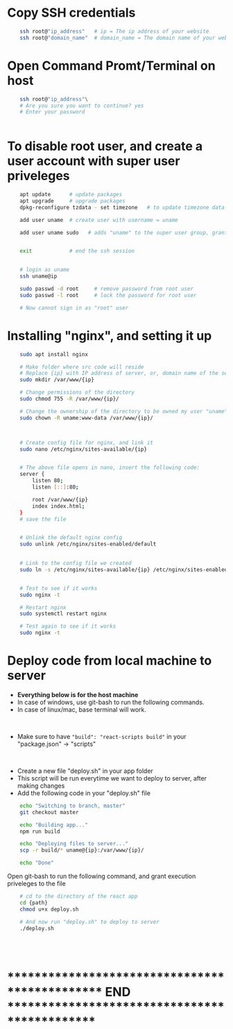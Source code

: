 # Copy SSH credentials


```bash
    ssh root@"ip_address"   # ip = The ip address of your website
    ssh root@"domain_name"  # domain_name = The domain name of your website
```


# Open Command Promt/Terminal on host


```bash
    ssh root@"ip_address"\
    # Are you sure you want to continue? yes
    # Enter your password
    
```



# To disable root user, and create a user account with super user priveleges

```bash
    apt update      # update packages
    apt upgrade     # upgrade packages
    dpkg-reconfigure tzdata - set timezone   # to update timezone data

    add user uname  # create user with username = uname

    add user uname sudo   # adds "uname" to the super user group, granting it super user priveleges


    exit            # end the ssh session


    # login as uname
    ssh uname@ip

    sudo passwd -d root     # remove password from root user
    sudo passwd -l root     # lock the password for root user

    # Now cannot sign in as "root" user
```


# Installing "nginx", and setting it up


```bash
    sudo apt install nginx

    # Make folder where src code will reside
    # Replace {ip} with IP address of server, or, domain name of the server
    sudo mkdir /var/www/{ip}

    # Change permissions of the directory
    sudo chmod 755 -R /var/www/{ip}/

    # Change the ownership of the directory to be owned my user "uname"
    sudo chown -R uname:www-data /var/www/{ip}/



    # Create config file for nginx, and link it
    sudo nano /etc/nginx/sites-available/{ip}


    # The above file opens in nano, insert the following code:
    server {
        listen 80;
        listen [::]:80;

        root /var/www/{ip}
        index index.html;
    }
    # save the file


    # Unlink the default nginx config
    sudo unlink /etc/nginx/sites-enabled/default
    

    # Link to the config file we created
    sudo ln -s /etc/nginx/sites-available/{ip} /etc/nginx/sites-enabled/


    # Test to see if it works
    sudo nginx -t

    # Restart nginx
    sudo systemctl restart nginx

    # Test again to see if it works
    sudo nginx -t

```


# Deploy code from local machine to server


- <strong>Everything below is for the host machine</strong>
- In case of windows, use git-bash to run the following commands.
- In case of linux/mac, base terminal will work.

<br>

- Make sure to have <code>"build": "react-scripts build"</code> in your "package.json" -> "scripts"

<br>

- Create a new file "deploy.sh" in your app folder
- This script will be run everytime we want to deploy to server, after making changes
- Add the following code in your "deploy.sh" file



```bash
    echo "Switching to branch, master"
    git checkout master

    echo "Building app..."
    npm run build

    echo "Deploying files to server..."
    scp -r build/* uname@{ip}:/var/www/{ip}/

    echo "Done"
```

Open git-bash to run the following command, and grant execution priveleges to the file

```bash
    # cd to the directory of the react app
    cd {path}
    chmod u+x deploy.sh

    # And now run "deploy.sh" to deploy to server
    ./deploy.sh

```

<br><br>

<h1> **********************************************  END  *********************************************